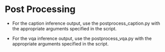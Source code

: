 # Post Processing

- For the caption inference output, use the postprocess_caption.py with the appropriate arguments specified in the script.

- For the vqa inference output, use the postprocess_vqa.py with the appropriate arguments specified in the script.


